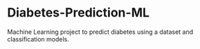 # Diabetes-Prediction-ML
Machine Learning project to predict diabetes using a dataset and classification models.
